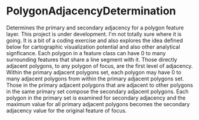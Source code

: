 # PolygonAdjacencyDetermination
Determines the primary and secondary adjacency for a polygon feature layer.
This project is under development. I'm not totally sure where it is going. It is a bit of a coding exercise and also explores the idea defined below for cartographic visualization potential and also other analytical signficance.
Each polygon in a feature class can have 0 to many surrounding features that share a line segment with it. Those directly adjacent polygons, to any polygon of focus, are the first level of adjacency. Within the primary adjacent polygons set, each polygon may have 0 to many adjacent polygons from within the primary adjacent polygons set. Those in the primary adjacent polygons that are adjacent to other polygons in the same primary set compose the secondary adjacent polygons. Each polygon in the primary set is examined for secondary adjacency and the maximum value for all primary adjacent polygons becomes the secondary adjacency value for the original feature of focus.
